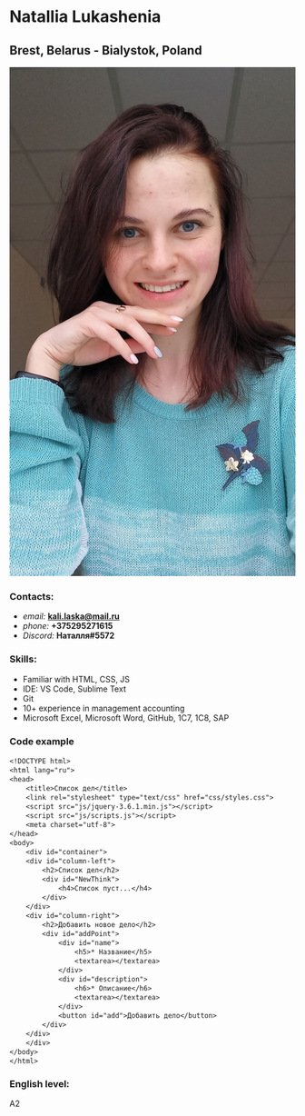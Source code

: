 # Natallia Lukashenia
## **Brest, Belarus - Bialystok, Poland**
![Myphoto](/img/my-image.jpg "My photo")

### **Contacts:**
* *email:* **kali.laska@mail.ru**
* *phone:* **+375295271615**
* *Discord:* **Наталля#5572**

### **Skills:**
* Familiar with HTML, CSS, JS
* IDE: VS Code, Sublime Text
* Git
* 10+ experience in management accounting
* Microsoft Excel, Microsoft Word, GitHub, 1C7, 1C8, SAP

### **Code example**
```
<!DOCTYPE html>
<html lang="ru">
<head>
	<title>Список дел</title>
	<link rel="stylesheet" type="text/css" href="css/styles.css">
	<script src="js/jquery-3.6.1.min.js"></script>
	<script src="js/scripts.js"></script>
	<meta charset="utf-8">
</head>
<body>
	<div id="container">
	<div id="column-left">
		<h2>Список дел</h2>
		<div id="NewThink">
			<h4>Список пуст...</h4>
		</div>
	</div>
	<div id="column-right">
		<h2>Добавить новое дело</h2>
		<div id="addPoint">
			<div id="name">
				<h5>* Название</h5>
				<textarea></textarea>
			</div>
			<div id="description">
				<h6>* Описание</h6>
				<textarea></textarea>
			</div>
			<button id="add">Добавить дело</button>
		</div>
	</div>
	</div>
</body>
</html>
```
### **English level:**
A2

